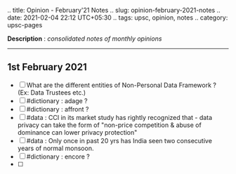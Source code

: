 .. title: Opinion - February'21 Notes
.. slug: opinion-february-2021-notes
.. date: 2021-02-04 22:12 UTC+05:30
.. tags: upsc, opinion, notes
.. category: upsc-pages

**Description** : *consolidated notes of monthly opinions*

***
<!-- TEASER_END -->


## 1st February 2021
- [ ] What are the different entities of Non-Personal Data Framework ? (Ex: Data Trustees etc.)
- [ ]  #dictionary : adage ?
- [ ]  #dictionary : affront ? 
- [ ]  #data : CCI in its market study has rightly recognized that - data privacy can take the form of "non-price competition & abuse of dominance can lower privacy protection"
- [ ]  #data : Only once in past 20 yrs has India seen two consecutive years of normal monsoon.
- [ ]  #dictionary : encore ? 
- [ ] 